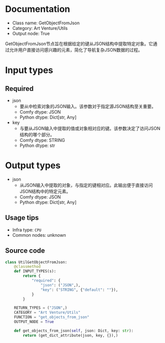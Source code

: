 
# Documentation
- Class name: GetObjectFromJson
- Category: Art Venture/Utils
- Output node: True

GetObjectFromJson节点旨在根据给定的键从JSON结构中提取特定对象。它通过允许用户直接访问感兴趣的元素，简化了导航复杂JSON数据的过程。

# Input types
## Required
- json
    - 要从中检索对象的JSON输入。该参数对于指定源JSON结构至关重要。
    - Comfy dtype: JSON
    - Python dtype: Dict[str, Any]
- key
    - 与要从JSON输入中提取的值或对象相对应的键。该参数决定了访问JSON结构的哪个部分。
    - Comfy dtype: STRING
    - Python dtype: str

# Output types
- json
    - 从JSON输入中提取的对象，与指定的键相对应。此输出便于直接访问JSON结构中的特定元素。
    - Comfy dtype: JSON
    - Python dtype: Dict[str, Any]


## Usage tips
- Infra type: `CPU`
- Common nodes: unknown


## Source code
```python
class UtilGetObjectFromJson:
    @classmethod
    def INPUT_TYPES(s):
        return {
            "required": {
                "json": ("JSON",),
                "key": ("STRING", {"default": ""}),
            }
        }

    RETURN_TYPES = ("JSON",)
    CATEGORY = "Art Venture/Utils"
    FUNCTION = "get_objects_from_json"
    OUTPUT_NODE = True

    def get_objects_from_json(self, json: Dict, key: str):
        return (get_dict_attribute(json, key, {}),)

```
